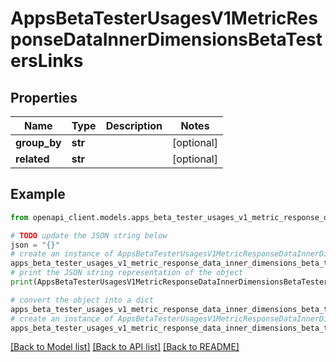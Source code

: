 # AppsBetaTesterUsagesV1MetricResponseDataInnerDimensionsBetaTestersLinks


## Properties

Name | Type | Description | Notes
------------ | ------------- | ------------- | -------------
**group_by** | **str** |  | [optional] 
**related** | **str** |  | [optional] 

## Example

```python
from openapi_client.models.apps_beta_tester_usages_v1_metric_response_data_inner_dimensions_beta_testers_links import AppsBetaTesterUsagesV1MetricResponseDataInnerDimensionsBetaTestersLinks

# TODO update the JSON string below
json = "{}"
# create an instance of AppsBetaTesterUsagesV1MetricResponseDataInnerDimensionsBetaTestersLinks from a JSON string
apps_beta_tester_usages_v1_metric_response_data_inner_dimensions_beta_testers_links_instance = AppsBetaTesterUsagesV1MetricResponseDataInnerDimensionsBetaTestersLinks.from_json(json)
# print the JSON string representation of the object
print(AppsBetaTesterUsagesV1MetricResponseDataInnerDimensionsBetaTestersLinks.to_json())

# convert the object into a dict
apps_beta_tester_usages_v1_metric_response_data_inner_dimensions_beta_testers_links_dict = apps_beta_tester_usages_v1_metric_response_data_inner_dimensions_beta_testers_links_instance.to_dict()
# create an instance of AppsBetaTesterUsagesV1MetricResponseDataInnerDimensionsBetaTestersLinks from a dict
apps_beta_tester_usages_v1_metric_response_data_inner_dimensions_beta_testers_links_from_dict = AppsBetaTesterUsagesV1MetricResponseDataInnerDimensionsBetaTestersLinks.from_dict(apps_beta_tester_usages_v1_metric_response_data_inner_dimensions_beta_testers_links_dict)
```
[[Back to Model list]](../README.md#documentation-for-models) [[Back to API list]](../README.md#documentation-for-api-endpoints) [[Back to README]](../README.md)


